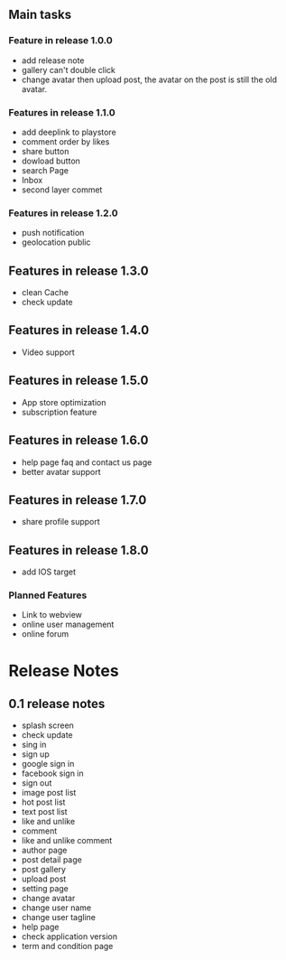 ## Main tasks

### Feature in release 1.0.0
- add release note
- gallery can't double click
- change avatar then upload post, the avatar on the post is still the old avatar.

### Features in release 1.1.0
- add deeplink to playstore
- comment order by likes 
- share button
- dowload button 
- search Page
- Inbox
- second layer commet

### Features in release 1.2.0
- push notification
- geolocation public

## Features in release 1.3.0
- clean Cache
- check update

## Features in release 1.4.0
- Video support

## Features in release 1.5.0
- App store optimization
- subscription feature

## Features in release 1.6.0
- help page faq and contact us page
- better avatar support

## Features in release 1.7.0
- share profile support

## Features in release 1.8.0
- add IOS target

### Planned Features
- Link to webview
- online user management
- online forum

# Release Notes

## 0.1 release notes
- splash screen
- check update
- sing in
- sign up
- google sign in
- facebook sign in
- sign out
- image post list
- hot post list
- text post list
- like and unlike
- comment
- like and unlike comment
- author page
- post detail page
- post gallery
- upload post
- setting page
- change avatar
- change user name
- change user tagline
- help page
- check application version
- term and condition page


